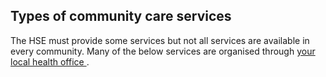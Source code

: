 ##  Types of community care services

The HSE must provide some services but not all services are available in every
community. Many of the below services are organised through [ your local
health office ](https://www.hse.ie/eng/services/list/1/lho/) .
